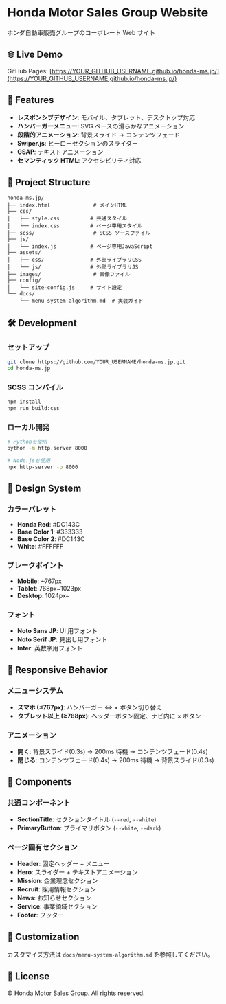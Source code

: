# Honda Motor Sales Group Website

ホンダ自動車販売グループのコーポレート Web サイト

## 🌐 Live Demo

GitHub Pages: [https://YOUR_GITHUB_USERNAME.github.io/honda-ms.jp/](https://YOUR_GITHUB_USERNAME.github.io/honda-ms.jp/)

## 🚀 Features

- **レスポンシブデザイン**: モバイル、タブレット、デスクトップ対応
- **ハンバーガーメニュー**: SVG ベースの滑らかなアニメーション
- **段階的アニメーション**: 背景スライド → コンテンツフェード
- **Swiper.js**: ヒーローセクションのスライダー
- **GSAP**: テキストアニメーション
- **セマンティック HTML**: アクセシビリティ対応

## 📁 Project Structure

```
honda-ms.jp/
├── index.html              # メインHTML
├── css/
│   ├── style.css          # 共通スタイル
│   └── index.css          # ページ専用スタイル
├── scss/                   # SCSS ソースファイル
├── js/
│   └── index.js           # ページ専用JavaScript
├── assets/
│   ├── css/               # 外部ライブラリCSS
│   └── js/                # 外部ライブラリJS
├── images/                 # 画像ファイル
├── config/
│   └── site-config.js     # サイト設定
└── docs/
    └── menu-system-algorithm.md  # 実装ガイド
```

## 🛠️ Development

### セットアップ

```bash
git clone https://github.com/YOUR_USERNAME/honda-ms.jp.git
cd honda-ms.jp
```

### SCSS コンパイル

```bash
npm install
npm run build:css
```

### ローカル開発

```bash
# Pythonを使用
python -m http.server 8000

# Node.jsを使用
npx http-server -p 8000
```

## 🎨 Design System

### カラーパレット

- **Honda Red**: #DC143C
- **Base Color 1**: #333333
- **Base Color 2**: #DC143C
- **White**: #FFFFFF

### ブレークポイント

- **Mobile**: ~767px
- **Tablet**: 768px~1023px
- **Desktop**: 1024px~

### フォント

- **Noto Sans JP**: UI 用フォント
- **Noto Serif JP**: 見出し用フォント
- **Inter**: 英数字用フォント

## 📱 Responsive Behavior

### メニューシステム

- **スマホ (≤767px)**: ハンバーガー ⇔ × ボタン切り替え
- **タブレット以上 (≥768px)**: ヘッダーボタン固定、ナビ内に × ボタン

### アニメーション

- **開く**: 背景スライド(0.3s) → 200ms 待機 → コンテンツフェード(0.4s)
- **閉じる**: コンテンツフェード(0.4s) → 200ms 待機 → 背景スライド(0.3s)

## 🧩 Components

### 共通コンポーネント

- **SectionTitle**: セクションタイトル (`--red`, `--white`)
- **PrimaryButton**: プライマリボタン (`--white`, `--dark`)

### ページ固有セクション

- **Header**: 固定ヘッダー + メニュー
- **Hero**: スライダー + テキストアニメーション
- **Mission**: 企業理念セクション
- **Recruit**: 採用情報セクション
- **News**: お知らせセクション
- **Service**: 事業領域セクション
- **Footer**: フッター

## 🔧 Customization

カスタマイズ方法は `docs/menu-system-algorithm.md` を参照してください。

## 📄 License

© Honda Motor Sales Group. All rights reserved.
